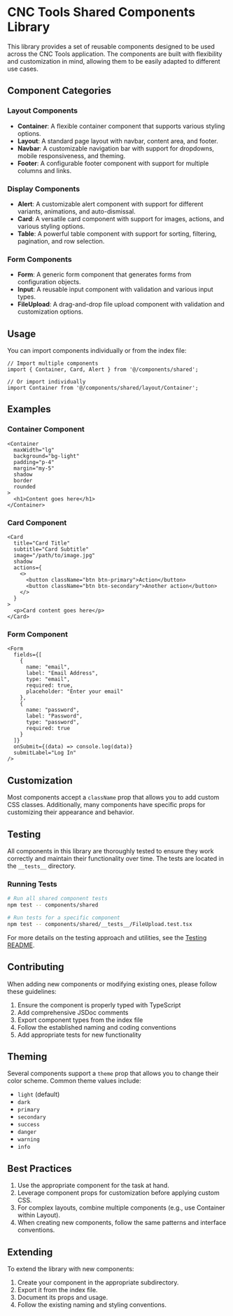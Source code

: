 # CNC Tools Shared Components Library

This library provides a set of reusable components designed to be used across the CNC Tools application. The components are built with flexibility and customization in mind, allowing them to be easily adapted to different use cases.

## Component Categories

### Layout Components

- **Container**: A flexible container component that supports various styling options.
- **Layout**: A standard page layout with navbar, content area, and footer.
- **Navbar**: A customizable navigation bar with support for dropdowns, mobile responsiveness, and theming.
- **Footer**: A configurable footer component with support for multiple columns and links.

### Display Components

- **Alert**: A customizable alert component with support for different variants, animations, and auto-dismissal.
- **Card**: A versatile card component with support for images, actions, and various styling options.
- **Table**: A powerful table component with support for sorting, filtering, pagination, and row selection.

### Form Components

- **Form**: A generic form component that generates forms from configuration objects.
- **Input**: A reusable input component with validation and various input types.
- **FileUpload**: A drag-and-drop file upload component with validation and customization options.

## Usage

You can import components individually or from the index file:

```tsx
// Import multiple components
import { Container, Card, Alert } from '@/components/shared';

// Or import individually
import Container from '@/components/shared/layout/Container';
```

## Examples

### Container Component

```tsx
<Container 
  maxWidth="lg" 
  background="bg-light" 
  padding="p-4"
  margin="my-5"
  shadow
  border
  rounded
>
  <h1>Content goes here</h1>
</Container>
```

### Card Component

```tsx
<Card
  title="Card Title"
  subtitle="Card Subtitle"
  image="/path/to/image.jpg"
  shadow
  actions={
    <>
      <button className="btn btn-primary">Action</button>
      <button className="btn btn-secondary">Another action</button>
    </>
  }
>
  <p>Card content goes here</p>
</Card>
```

### Form Component

```tsx
<Form
  fields={[
    {
      name: "email",
      label: "Email Address",
      type: "email",
      required: true,
      placeholder: "Enter your email"
    },
    {
      name: "password",
      label: "Password",
      type: "password",
      required: true
    }
  ]}
  onSubmit={(data) => console.log(data)}
  submitLabel="Log In"
/>
```

## Customization

Most components accept a `className` prop that allows you to add custom CSS classes. Additionally, many components have specific props for customizing their appearance and behavior.

## Testing

All components in this library are thoroughly tested to ensure they work correctly and maintain their functionality over time. The tests are located in the `__tests__` directory.

### Running Tests

```bash
# Run all shared component tests
npm test -- components/shared

# Run tests for a specific component
npm test -- components/shared/__tests__/FileUpload.test.tsx
```

For more details on the testing approach and utilities, see the [Testing README](./__tests__/README.md).

## Contributing

When adding new components or modifying existing ones, please follow these guidelines:

1. Ensure the component is properly typed with TypeScript
2. Add comprehensive JSDoc comments
3. Export component types from the index file
4. Follow the established naming and coding conventions
5. Add appropriate tests for new functionality

## Theming

Several components support a `theme` prop that allows you to change their color scheme. Common theme values include:

- `light` (default)
- `dark`
- `primary`
- `secondary`
- `success`
- `danger`
- `warning`
- `info`

## Best Practices

1. Use the appropriate component for the task at hand.
2. Leverage component props for customization before applying custom CSS.
3. For complex layouts, combine multiple components (e.g., use Container within Layout).
4. When creating new components, follow the same patterns and interface conventions.

## Extending

To extend the library with new components:

1. Create your component in the appropriate subdirectory.
2. Export it from the index file.
3. Document its props and usage.
4. Follow the existing naming and styling conventions.
